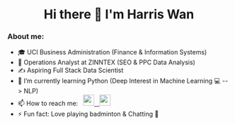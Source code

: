 <h1 align='center'>Hi there 👋 I'm Harris Wan</h1>

<h3>About me:</h3>

- 🎓 UCI Business Administration (Finance & Information Systems)
- 💼 Operations Analyst at ZINNTEX (SEO & PPC Data Analysis)
- ✍️ Aspiring Full Stack Data Scientist 
- 🌱 I’m currently learning Python (Deep Interest in Machine Learning 💻 --> NLP)
- 📫 How to reach me: &nbsp; <a href="mailto:hwcyanalyst@gmail.com"><img src="https://user-images.githubusercontent.com/117702329/218366442-e2054074-daf1-42a8-9a6d-672acc94937b.png" width="25"> &nbsp;&nbsp;[<img src="https://user-images.githubusercontent.com/117702329/218365994-e9c3cf62-6724-44d2-a3a2-139feac95a6e.png" width="25">](https://www.linkedin.com/in/harris-wan/) 
- ⚡ Fun fact: Love playing badminton & Chatting 💬
